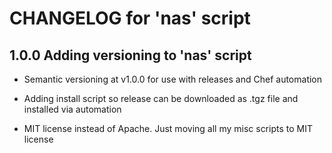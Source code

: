 # CHANGELOG for 'nas' script

## 1.0.0 Adding versioning to 'nas' script

* Semantic versioning at v1.0.0 for use with releases and Chef automation

* Adding install script so release can be downloaded as .tgz file and installed via automation

* MIT license instead of Apache. Just moving all my misc scripts to MIT license
